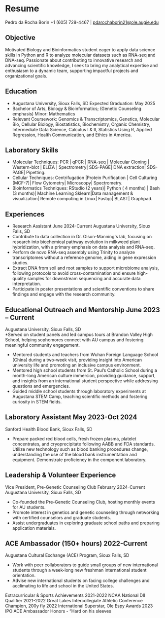 # Resume
Pedro da Rocha Borin +1 (605) 728-4467 | pdarochaborin21@ole.augie.edu

## Objective

Motivated Biology and Bioinformatics student eager to apply data science skills in Python and R to analyze molecular datasets such as RNA-seq and DNA-seq. Passionate about contributing to innovative research and advancing scientific knowledge, I seek to bring my analytical expertise and enthusiasm to a dynamic team, supporting impactful projects and organizational goals.

## Education                                                                                                                         
* Augustana University, Sioux Falls, SD      		                                          Expected Graduation: May 2025
* Bachelor of Arts, Biology & Bioinformatics; (Genetic Counseling emphasis) Minor: Mathematics
* Relevant Coursework: Genomics & Transcriptomics, Genetics, Molecular Bio, Cellular Biology, Biostatistics, Biochemistry, Organic Chemistry, Intermediate Data Science, Calculus I & II, Statistics Using R, Applied Regression, Health Communication, and Ethics in America. 
                                                                                                                        
## Laboratory Skills
* Molecular Techniques: PCR | qPCR | RNA-seq | Molecular Cloning | Western-blot | ELIZA | Spectrometry| SDS-PAGE| DNA extraction| SDS-PAGE| Pipetting.
* Cellular Techniques: Centrifugation |Protein Purification | Cell Culturing (MCF-7)| Flow Cytometry| Microscopy| Spectrometry.
* Bioinformatics Techniques: RStudio (2 years)| Python ( 4 months) | Bash (3 months)| Machine Learning Sklearn|Data management & visualization| Remote computing in Linux| Fastqc| BLAST| Graphpad.


## Experiences
* Research Assistant	                     	  			                                      June 2024-Current
Augustana University, Sioux Falls, SD
* Contribute to data collection in Dr. Olson-Manning's lab, focusing on research into biochemical pathway evolution in milkweed plant hybridization, with a primary emphasis on data analysis and RNA-seq.
* Perform de novo RNA-seq assembly using Trinity to analyze transcriptomes without a reference genome, aiding in gene expression studies.
* Extract DNA from soil and root samples to support microbiome analysis, following protocols to avoid cross-contamination and ensure high-quality samples for downstream sequencing and accurate data interpretation.
* Participate in poster presentations and scientific conventions to share findings and engage with the research community.

## Educational Outreach and Mentorship						          June 2023 – Current 
Augustana University,  Sioux Falls, SD								
*Served on student panels and led campus tours at Brandon Valley High School, helping sophomores connect with AU campus and fostering meaningful community engagement.
* Mentored students and teachers from Wuhan Foreign Language School (China) during a two-week visit, providing insight into American university life and promoting an inclusive campus environment.
* Mentored high school students from St. Paul’s Catholic School during a month-long American culture immersion, providing guidance, support, and insights from an international student perspective while addressing questions and emergencies.
* Guided middle school students through laboratory experiments at Augustana STEM Camp, teaching scientific methods and fostering curiosity in STEM fields.

## Laboratory Assistant	                     	     		                                                     May 2023-Oct 2024
Sanford Health Blood Bank, Sioux Falls, SD
* Prepare packed red blood cells, fresh frozen plasma, platelet concentrates, and cryoprecipitate following AABB and FDA standards. 
Utilize new technology such  as blood banking procedures change, understanding the use of the blood bank instrumentation and equipment. Demonstrate proficiency in the component laboratory.

## Leadership & Volunteer Experience 
Vice President, Pre-Genetic Counseling Club 				                   February 2024-Current
Augustana University, Sioux Falls, SD
* Co-founded the Pre-Genetic Counseling Club, hosting monthly events for AU students.
* Promote interest in genetics and genetic counseling through networking with certified counselors and graduate students.
* Assist undergraduates in exploring graduate school paths and preparing application materials.

## ACE Ambassador (150+ hours)      							       2022-Current 
Augustana Cultural Exchange (ACE) Program, Sioux Falls, SD	                                                                  
* Work with peer collaborators to guide small groups of new international students through a week-long new freshman international student orientation.
* Advise new international students on facing college challenges and acclimating to life and school in the United States.

Extracurricular & Sports Achievements
2021-2022 NCAA National DII Qualifier
2021-2022 Great Lakes Intercollegiate Athletic Conference Champion, 200y fly
2022 International Superstar, Ole Espy Awards
2023 IPO ACE Ambassador Honors - “Hard on his sleeves
  
